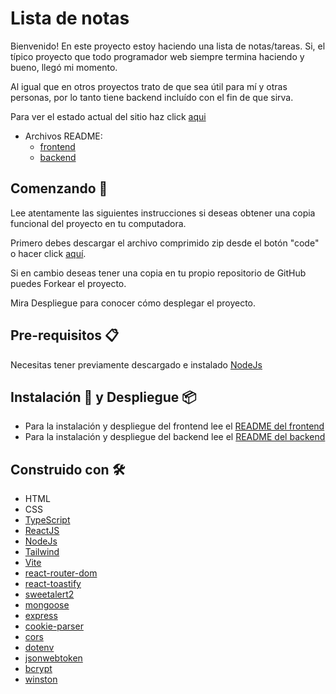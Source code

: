 # Lista de notas

Bienvenido! En este proyecto estoy haciendo una lista de notas/tareas. Si, el típico proyecto que todo programador web siempre termina haciendo y bueno, llegó mi momento.

Al igual que en otros proyectos trato de que sea útil para mí y otras personas, por lo tanto tiene backend incluído con el fin de que sirva.

Para ver el estado actual del sitio haz click [aqui](https://lista-de-notas.netlify.app/)

* Archivos README:
    * [frontend](./frontend/README.md)
    * [backend](./backend/README.md)

## Comenzando 🚀

Lee atentamente las siguientes instrucciones si deseas obtener una copia funcional del proyecto en tu computadora.

Primero debes descargar el archivo comprimido zip desde el botón "code" o hacer click [aquí](https://github.com/Ale6100/Lista-de-tareas/archive/refs/heads/main.zip).

Si en cambio deseas tener una copia en tu propio repositorio de GitHub puedes Forkear el proyecto.

Mira Despliegue para conocer cómo desplegar el proyecto.

## Pre-requisitos 📋
Necesitas tener previamente descargado e instalado [NodeJs](https://nodejs.org/en)

## Instalación 🔧 y Despliegue 📦
* Para la instalación y despliegue del frontend lee el [README del frontend](./frontend/README.md)
* Para la instalación y despliegue del backend lee el [README del backend](./backend/README.md)

## Construido con 🛠️

* HTML
* CSS
* [TypeScript](https://www.typescriptlang.org/)
* [ReactJS](https://reactjs.org/)
* [NodeJs](https://nodejs.org/)
* [Tailwind](https://tailwindcss.com/)
* [Vite](https://vitejs.dev/)
* [react-router-dom](https://www.npmjs.com/package/react-router-dom)
* [react-toastify](https://www.npmjs.com/package/react-toastify)
* [sweetalert2](https://www.npmjs.com/package/sweetalert2)
* [mongoose](https://www.npmjs.com/package/mongoose)
* [express](https://www.npmjs.com/package/express)
* [cookie-parser](https://www.npmjs.com/package/cookie-parser)
* [cors](https://www.npmjs.com/package/cors)
* [dotenv](https://www.npmjs.com/package/dotenv)
* [jsonwebtoken](https://www.npmjs.com/package/jsonwebtoken)
* [bcrypt](https://www.npmjs.com/package/bcrypt)
* [winston](https://www.npmjs.com/package/winston)
